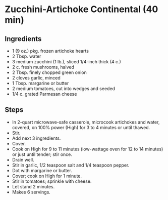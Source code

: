 # Zucchini-Artichoke Continental (40 min)
## Ingredients
- 1 (9 oz.) pkg. frozen artichoke hearts
- 2 Tbsp. water
- 3 medium zucchini (1 lb.), sliced 1/4-inch thick (4 c.)
- 2 c. fresh mushrooms, halved
- 2 Tbsp. finely chopped green onion
- 2 cloves garlic, minced
- 1 Tbsp. margarine or butter
- 2 medium tomatoes, cut into wedges and seeded
- 1/4 c. grated Parmesan cheese

## Steps
- In 2-quart microwave-safe casserole, microcook artichokes and water, covered, on 100% power (High) for 3 to 4 minutes or until thawed.
- Stir.
- Add next 3 ingredients.
- Cover.
- Cook on High for 9 to 11 minutes (low-wattage oven for 12 to 14 minutes) or just until tender; stir once.
- Drain well.
- Stir in garlic, 1/2 teaspoon salt and 1/4 teaspoon pepper.
- Dot with margarine or butter.
- Cover; cook on High for 1 minute.
- Stir in tomatoes; sprinkle with cheese.
- Let stand 2 minutes.
- Makes 6 servings.
